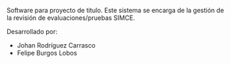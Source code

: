 Software para proyecto de titulo. Este sistema se encarga de la gestión de la revisión de evaluaciones/pruebas SIMCE.


Desarrollado por:

- Johan Rodríguez Carrasco
- Felipe Burgos Lobos